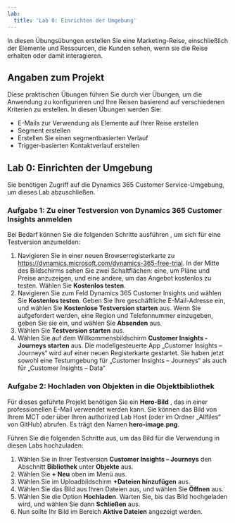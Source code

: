 ```yaml
---
lab:
  title: 'Lab 0: Einrichten der Umgebung'
---
```


In diesen Übungsübungen erstellen Sie eine Marketing-Reise, einschließlich der Elemente und Ressourcen, die Kunden sehen, wenn sie die Reise erhalten oder damit interagieren.

## Angaben zum Projekt
Diese praktischen Übungen führen Sie durch vier Übungen, um die Anwendung zu konfigurieren und Ihre Reisen basierend auf verschiedenen Kriterien zu erstellen. In diesen Übungen werden Sie:
- E-Mails zur Verwendung als Elemente auf Ihrer Reise erstellen 
- Segment erstellen 
- Erstellen Sie einen segmentbasierten Verlauf
- Trigger-basierten Kontaktverlauf erstellen

## Lab 0: Einrichten der Umgebung
Sie benötigen Zugriff auf die Dynamics 365 Customer Service-Umgebung, um dieses Lab abzuschließen.

### Aufgabe 1: Zu einer Testversion von Dynamics 365 Customer Insights anmelden
Bei Bedarf können Sie die folgenden Schritte ausführen , um sich für eine Testversion anzumelden:

1. Navigieren Sie in einer neuen Browserregisterkarte zu https://dynamics.microsoft.com/dynamics-365-free-trial. In der Mitte des Bildschirms sehen Sie zwei Schaltflächen: eine, um Pläne und Preise anzuzeigen, und eine andere, um das Angebot kostenlos zu testen. Wählen Sie **Kostenlos testen**.
1. Navigieren Sie zum Feld Dynamics 365 Customer Insights und wählen Sie **Kostenlos testen**. Geben Sie Ihre geschäftliche E-Mail-Adresse ein, und wählen Sie **Kostenlose Testversion starten** aus. Wenn Sie aufgefordert werden, eine Region und Telefonnummer einzugeben, geben Sie sie ein, und wählen Sie **Absenden** aus.
1. Wählen Sie **Testversion starten** aus.
1. Wählen Sie auf dem Willkommensbildschirm **Customer Insights - Journeys starten** aus. Die modellgesteuerte App „Customer Insights – Journeys“ wird auf einer neuen Registerkarte gestartet. Sie haben jetzt sowohl eine Testumgebung für „Customer Insights – Journeys“ als auch für „Customer Insights – Data“

### Aufgabe 2: Hochladen von Objekten in die Objektbibliothek
Für dieses geführte Projekt benötigen Sie ein **Hero-Bild** , das in einer professionellen E-Mail verwendet werden kann. Sie können das Bild von Ihrem MCT oder über Ihren authorized Lab Host (oder im Ordner „Allfiles“ von GitHub) abrufen. Es trägt den Namen **hero-image.png**.

Führen Sie die folgenden Schritte aus, um das Bild für die Verwendung in diesen Labs hochzuladen:
1. Wählen Sie in Ihrer Testversion **Customer Insights – Journeys** den Abschnitt **Bibliothek** unter **Objekte** aus.
1. Wählen Sie **+ Neu** oben im Menü aus.
1. Wählen Sie im Uploadbildschirm **+Dateien hinzufügen** aus.
1. Wählen Sie das Bild aus Ihren Dateien aus, und wählen Sie **Öffnen** aus.
1. Wählen Sie die Option **Hochladen**. Warten Sie, bis das Bild hochgeladen wird, und wählen Sie dann **Schließen** aus.
1. Nun sollte Ihr Bild im Bereich **Aktive Dateien** angezeigt werden.

